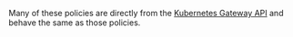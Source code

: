 Many of these policies are directly from the [Kubernetes Gateway API](https://gateway-api.sigs.k8s.io/reference/spec/#httprouterule) and behave the same as those policies.